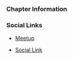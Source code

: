 ### Chapter Information


### Social Links
* [Meetup](https://www.meetup.com/singapore-owasp-meetup-group/)

* [Social Link](#)
